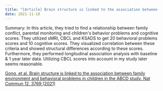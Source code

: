 ```yaml
---
title: "[Article] Brain structure is linked to the association between family environment and behavioral problems in children in the ABCD study"
date: 2021-11-10
---
```


Summary: In this article, they tried to find a relationship between family conflict, parental monitoring and children's behavior problems and cognitive scores. They utilized sMRI, CBCL and KSADS to get 20 behavioral problems scores and 10 cognitive scores. They visualized correlation between these criteria and showed structural differences according to these scores. Furthermore, they performed longitudinal association analysis with baseline & 1 year later data. Utilizing CBCL scores into account in my study later seems reasonable.

[Gong, et al. Brain structure is linked to the association between family environment and behavioral problems in children in the ABCD study. Nat Commun 12, 3769 (2021)](https://www.nature.com/articles/s41467-021-23994-0) <br/>
